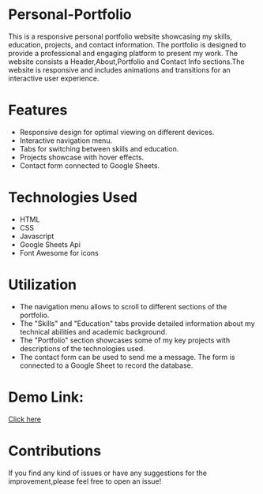 # Personal-Portfolio
This is a responsive personal portfolio website showcasing my skills, education, projects, and contact information. The portfolio is designed to provide a professional and engaging platform to present my work. The website consists a Header,About,Portfolio and Contact Info sections.The website is responsive and includes animations and transitions for an interactive user experience.

# Features
*  Responsive design for optimal viewing on different devices.
* Interactive navigation menu.
* Tabs for switching between skills and education.
* Projects showcase with hover effects.
* Contact form connected to Google Sheets.

# Technologies Used
* HTML
* CSS
* Javascript
* Google Sheets Api
* Font Awesome for icons

# Utilization
* The navigation menu allows to scroll to different sections of the portfolio.
* The "Skills" and "Education" tabs provide detailed information about my technical abilities and academic background.
* The "Portfolio" section showcases some of my key projects with descriptions of the technologies used.
* The contact form can be used to send me a message. The form is connected to a Google Sheet to record the database.

# Demo Link:
[Click here](https://drive.google.com/file/d/19lufXBePXWYwq0GbFg11S96kEQp0UACl/view?usp=sharing)

# Contributions
If you find any kind of issues or have any suggestions for the improvement,please feel free to open an issue!
